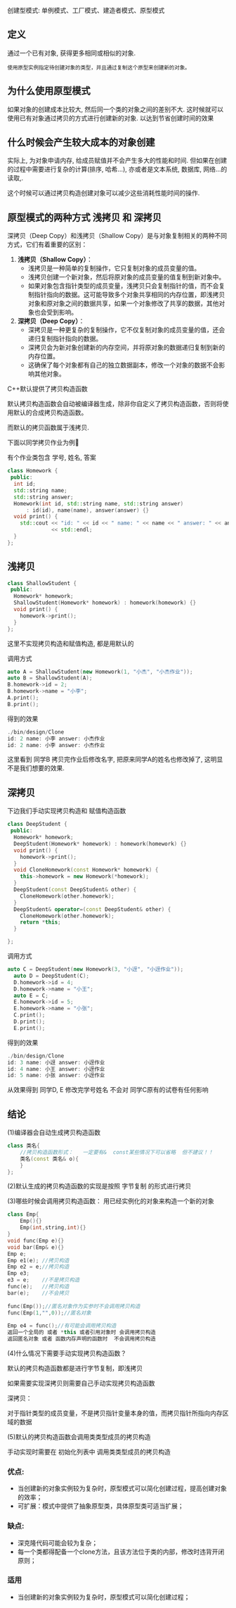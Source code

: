 创建型模式: 单例模式、工厂模式、建造者模式、原型模式

## 定义

通过一个已有对象, 获得更多相同或相似的对象. 

`使用原型实例指定待创建对象的类型，并且通过复制这个原型来创建新的对象。`

## 为什么使用原型模式

如果对象的创建成本比较大, 然后同一个类的对象之间的差别不大. 这时候就可以使用已有对象通过拷贝的方式进行创建新的对象. 以达到节省创建时间的效果

## 什么时候会产生较大成本的对象创建

实际上, 为对象申请内存, 给成员赋值并不会产生多大的性能和时间. 但如果在创建的过程中需要进行复杂的计算(排序, 哈希…), 亦或者是文本系统, 数据库, 网络…的读取,.

这个时候可以通过拷贝构造创建对象可以减少这些消耗性能时间的操作.

## 原型模式的两种方式 **浅拷贝** 和 **深拷贝**

深拷贝（Deep Copy）和浅拷贝（Shallow Copy）是与对象复制相关的两种不同方式，它们有着重要的区别：

1. **浅拷贝（Shallow Copy）**：
    - 浅拷贝是一种简单的复制操作，它只复制对象的成员变量的值。
    - 浅拷贝创建一个新对象，然后将原对象的成员变量的值复制到新对象中。
    - 如果对象包含指针类型的成员变量，浅拷贝只会复制指针的值，而不会复制指针指向的数据。这可能导致多个对象共享相同的内存位置，即浅拷贝对象和原对象之间的数据共享，如果一个对象修改了共享的数据，其他对象也会受到影响。
2. **深拷贝（Deep Copy）**：
    - 深拷贝是一种更复杂的复制操作，它不仅复制对象的成员变量的值，还会递归复制指针指向的数据。
    - 深拷贝会为新对象创建新的内存空间，并将原对象的数据递归复制到新的内存位置。
    - 这确保了每个对象都有自己的独立数据副本，修改一个对象的数据不会影响其他对象。

C++默认提供了拷贝构造函数

 默认拷贝构造函数会自动被编译器生成，除非你自定义了拷贝构造函数，否则将使用默认的合成拷贝构造函数。

而默认的拷贝函数属于浅拷贝.

下面以同学拷贝作业为例🥸

有个作业类包含 学号, 姓名, 答案

```cpp
class Homework {
 public:
  int id;
  std::string name;
  std::string answer;
  Homework(int id, std::string name, std::string answer)
      : id(id), name(name), answer(answer) {}
  void print() {
    std::cout << "id: " << id << " name: " << name << " answer: " << answer
              << std::endl;
  }
};
```

## 浅拷贝

```cpp
class ShallowStudent {
 public:
  Homework* homework;
  ShallowStudent(Homework* homework) : homework(homework) {}
  void print() {
    homework->print();
  }
};
```

这里不实现拷贝构造和赋值构造, 都是用默认的

调用方式

```cpp
auto A = ShallowStudent(new Homework(1, "小杰", "小杰作业"));
auto B = ShallowStudent(A);
B.homework->id = 2;
B.homework->name = "小李";
A.print();
B.print();
```

得到的效果

```cpp
./bin/design/Clone
id: 2 name: 小李 answer: 小杰作业
id: 2 name: 小李 answer: 小杰作业
```

这里看到 同学B 拷贝完作业后修改名字, 把原来同学A的姓名也修改掉了, 这明显不是我们想要的效果. 

## 深拷贝

下边我们手动实现拷贝构造和 赋值构造函数

```cpp
class DeepStudent {
 public:
  Homework* homework;
  DeepStudent(Homework* homework) : homework(homework) {}
  void print() {
    homework->print();
  }
  void CloneHomework(const Homework* homework) {
    this->homework = new Homework(*homework);
  }
  DeepStudent(const DeepStudent& other) {
    CloneHomework(other.homework);
  }
  DeepStudent& operator=(const DeepStudent& other) {
    CloneHomework(other.homework);
    return *this;
  }

};
```

调用方式

```cpp
auto C = DeepStudent(new Homework(3, "小迓", "小迓作业"));
  auto D = DeepStudent(C);
  D.homework->id = 4;
  D.homework->name = "小王";
  auto E = C;
  E.homework->id = 5;
  E.homework->name = "小张";
  C.print();
  D.print();
  E.print();
```

得到的效果

```cpp
./bin/design/Clone
id: 3 name: 小迓 answer: 小迓作业
id: 4 name: 小王 answer: 小迓作业
id: 5 name: 小张 answer: 小迓作业
```

从效果得到 同学D, E 修改完学号姓名 不会对 同学C原有的试卷有任何影响

## 结论

(1)编译器会自动生成拷贝构造函数

```cpp
class 类名{
	//拷贝构造函数形式：   一定要有&  const某些情况下可以省略  但不建议！！
	类名(const 类名& o){
	}
};
```

(2)默认生成的拷贝构造函数的实现是按照 字节复制 的形式进行拷贝

(3)哪些时候会调用拷贝构造函数： 用已经实例化的对象来构造一个新的对象

```cpp
class Emp{
    Emp(){}
    Emp(int,string,int){}
}
void func(Emp e){}
void bar(Emp& e){}
Emp e;
Emp e1(e); //拷贝构造
Emp e2 = e;//拷贝构造
Emp e3; 
e3 = e;    //不是拷贝构造
func(e);   //拷贝构造
bar(e);    //不会拷贝
 
func(Emp());//匿名对象作为实参时不会调用拷贝构造
func(Emp(1,"",0));//匿名对象
 
Emp e4 = func();//有可能会调用拷贝构造
返回一个全局的 或者 *this 或者引用对象时 会调用拷贝构造
返回匿名对象 或者 函数内存声明的函数时  不会调用拷贝构造
```

(4)什么情况下需要手动实现拷贝构造函数？

默认的拷贝构造函数都是进行字节复制，即浅拷贝

如果需要实现深拷贝则需要自己手动实现拷贝构造函数

深拷贝：

对于指针类型的成员变量，不是拷贝指针变量本身的值，而拷贝指针所指向内存区域的数据

(5)默认的拷贝构造函数会调用类类型成员的拷贝构造

手动实现时需要在 初始化列表中 调用类类型成员的拷贝构造

### 优点:

- 当创建新的对象实例较为复杂时，原型模式可以简化创建过程，提高创建对象的效率；
- 可扩展：模式中提供了抽象原型类，具体原型类可适当扩展；

### 缺点:

- 深克隆代码可能会较为复杂；
- 每一个类都得配备一个clone方法，且该方法位于类的内部，修改时违背开闭原则；

### 适用

- 当创建新的对象实例较为复杂时，原型模式可以简化创建过程；